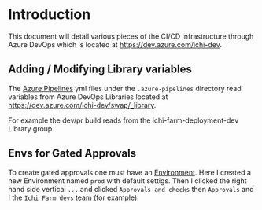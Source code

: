 # Introduction

This document will detail various pieces of the CI/CD infrastructure through Azure DevOps which is located at <https://dev.azure.com/ichi-dev>.

## Adding / Modifying Library variables

The [Azure Pipelines](https://azure.microsoft.com/en-us/services/devops/pipelines/) yml files under the `.azure-pipelines` directory read variables from Azure DevOps Libraries located at <https://dev.azure.com/ichi-dev/swap/_library>.

For example the dev/pr build reads from the ichi-farm-deployment-dev Library group.

## Envs for Gated Approvals

To create gated approvals one must have an [Environment](https://dev.azure.com/ichi-dev/swap/_environments).  Here I created a new Environment named `prod` with default settigs.  Then I clicked the right hand side vertical `...` and clicked `Approvals and checks` then `Approvals` and I the `Ichi Farm devs` team (for example).